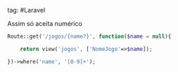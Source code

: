 tag: #Laravel 

Assim só aceita numérico

```php
Route::get('/jogos/{name?}', function($name = null){

    return view('jogos', ['NomeJogo'=>$name]);

})->where('name', '[0-9]+');
```